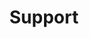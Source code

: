 ---
layout: page
title: Support
permalink: /support/
modules:
  - controller
  - service
imports:
  - name: jquery
    load: first
  - name: tether
    load: first
  - name: bootstrap-css
    load: first
  - name: bootstrap-js
    load: last
style: page
---